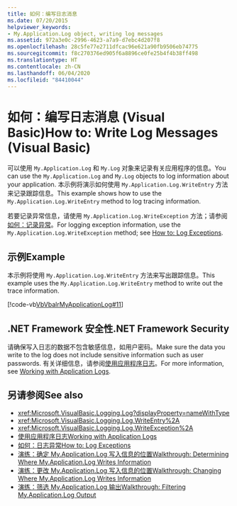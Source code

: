 ```yaml
---
title: 如何：编写日志消息
ms.date: 07/20/2015
helpviewer_keywords:
- My.Application.Log object, writing log messages
ms.assetid: 972a3e0c-2996-4623-a7a9-d7ebc4d207f8
ms.openlocfilehash: 28c5fe77e2711dfcac96e621a90fb9506eb74775
ms.sourcegitcommit: f8c270376ed905f6a8896ce0fe25b4f4b38ff498
ms.translationtype: HT
ms.contentlocale: zh-CN
ms.lasthandoff: 06/04/2020
ms.locfileid: "84410044"
---
```

# <a name="how-to-write-log-messages-visual-basic"></a><span data-ttu-id="06694-102">如何：编写日志消息 (Visual Basic)</span><span class="sxs-lookup"><span data-stu-id="06694-102">How to: Write Log Messages (Visual Basic)</span></span>

<span data-ttu-id="06694-103">可以使用 `My.Application.Log` 和 `My.Log` 对象来记录有关应用程序的信息。</span><span class="sxs-lookup"><span data-stu-id="06694-103">You can use the `My.Application.Log` and `My.Log` objects to log information about your application.</span></span> <span data-ttu-id="06694-104">本示例将演示如何使用 `My.Application.Log.WriteEntry` 方法来记录跟踪信息。</span><span class="sxs-lookup"><span data-stu-id="06694-104">This example shows how to use the `My.Application.Log.WriteEntry` method to log tracing information.</span></span>

<span data-ttu-id="06694-105">若要记录异常信息，请使用 `My.Application.Log.WriteException` 方法；请参阅[如何：记录异常](how-to-log-exceptions.md)。</span><span class="sxs-lookup"><span data-stu-id="06694-105">For logging exception information, use the `My.Application.Log.WriteException` method; see [How to: Log Exceptions](how-to-log-exceptions.md).</span></span>

## <a name="example"></a><span data-ttu-id="06694-106">示例</span><span class="sxs-lookup"><span data-stu-id="06694-106">Example</span></span>

<span data-ttu-id="06694-107">本示例将使用 `My.Application.Log.WriteEntry` 方法来写出跟踪信息。</span><span class="sxs-lookup"><span data-stu-id="06694-107">This example uses the `My.Application.Log.WriteEntry` method to write out the trace information.</span></span>

[!code-vb[VbVbalrMyApplicationLog#11](~/samples/snippets/visualbasic/VS_Snippets_VBCSharp/VbVbalrMyApplicationLog/VB/Form1.vb#11)]

## <a name="net-framework-security"></a><span data-ttu-id="06694-108">.NET Framework 安全性</span><span class="sxs-lookup"><span data-stu-id="06694-108">.NET Framework Security</span></span>

<span data-ttu-id="06694-109">请确保写入日志的数据不包含敏感信息，如用户密码。</span><span class="sxs-lookup"><span data-stu-id="06694-109">Make sure the data you write to the log does not include sensitive information such as user passwords.</span></span> <span data-ttu-id="06694-110">有关详细信息，请参阅[使用应用程序日志](working-with-application-logs.md)。</span><span class="sxs-lookup"><span data-stu-id="06694-110">For more information, see [Working with Application Logs](working-with-application-logs.md).</span></span>

## <a name="see-also"></a><span data-ttu-id="06694-111">另请参阅</span><span class="sxs-lookup"><span data-stu-id="06694-111">See also</span></span>

- <xref:Microsoft.VisualBasic.Logging.Log?displayProperty=nameWithType>
- <xref:Microsoft.VisualBasic.Logging.Log.WriteEntry%2A>
- <xref:Microsoft.VisualBasic.Logging.Log.WriteException%2A>
- [<span data-ttu-id="06694-112">使用应用程序日志</span><span class="sxs-lookup"><span data-stu-id="06694-112">Working with Application Logs</span></span>](working-with-application-logs.md)
- [<span data-ttu-id="06694-113">如何：日志异常</span><span class="sxs-lookup"><span data-stu-id="06694-113">How to: Log Exceptions</span></span>](how-to-log-exceptions.md)
- [<span data-ttu-id="06694-114">演练：确定 My.Application.Log 写入信息的位置</span><span class="sxs-lookup"><span data-stu-id="06694-114">Walkthrough: Determining Where My.Application.Log Writes Information</span></span>](walkthrough-determining-where-my-application-log-writes-information.md)
- [<span data-ttu-id="06694-115">演练：更改 My.Application.Log 写入信息的位置</span><span class="sxs-lookup"><span data-stu-id="06694-115">Walkthrough: Changing Where My.Application.Log Writes Information</span></span>](walkthrough-changing-where-my-application-log-writes-information.md)
- [<span data-ttu-id="06694-116">演练：筛选 My.Application.Log 输出</span><span class="sxs-lookup"><span data-stu-id="06694-116">Walkthrough: Filtering My.Application.Log Output</span></span>](walkthrough-filtering-my-application-log-output.md)
